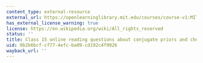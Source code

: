 ```yaml
---
content_type: external-resource
external_url: https://openlearninglibrary.mit.edu/courses/course-v1:MITx+18.05r_10+2022_Summer/courseware/week8/class15/3?activate_block_id=block-v1%3AMITx%2B18.05r_10%2B2022_Summer%2Btype%40vertical%2Bblock%40class15-rq2-vertical
has_external_license_warning: true
license: https://en.wikipedia.org/wiki/All_rights_reserved
status: ''
title: Class 15 online reading questions about conjugate priors and choosing priors
uid: 0b2b6bcf-cf77-4efc-ba09-cd192c4f9926
wayback_url: ''
---
```

